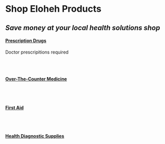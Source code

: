 <html>
<head> 
  
</head>

<body>
<b><h1>Shop Eloheh Products</h1></b>
<i><h2><fontcolor="blue">Save money at your local health solutions shop</font></h2></i>

<b><u><h4>Prescription Drugs</h4></u></b>
<p> Doctor prescripitions required</p>

<br><br>
  
<b><u><h4>Over-The-Counter Medicine</h4></u></b>



<br><br>

<b><u><h4>First Aid</h4></u></b>



<br><br>


<b><u><h4>Health Diagnostic Supplies</h4></u></b>

